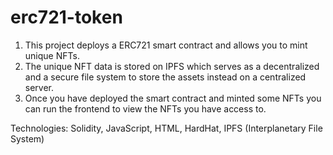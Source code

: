 # erc721-token

1. This project deploys a ERC721 smart contract and allows you to mint unique NFTs. 
2. The unique NFT data is stored on IPFS which serves as a decentralized and a secure file system to store the assets instead on a centralized server.
3. Once you have deployed the smart contract and minted some NFTs you can run the frontend to view the NFTs you have access to.

Technologies: Solidity, JavaScript, HTML, HardHat, IPFS (Interplanetary File System)
